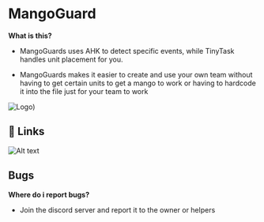 
# MangoGuard
**What is this?**

 - MangoGuards uses AHK to detect specific events, while TinyTask handles unit placement for you.

 - MangoGuards makes it easier to create and use your own team without having to get certain units to get a mango to work or having to hardcode it into the file just for your team to work
 




![Logo]())


## 🔗 Links

![Alt text](https://media.discordapp.net/attachments/1341949236819787817/1347395058361569280/New_Project_10.png?ex=67cc53af&is=67cb022f&hm=c9f2ab95518ea5a9dd46c8b9969c5a1036778f817ce1cb1c8d2bc9fd9e1a7f0d&=&format=webp&quality=lossless)

## Bugs
**Where do i report bugs?**
 - Join the discord server and report it to the owner or helpers




